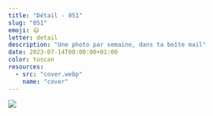 ```yaml
---
title: "Détail - 051"
slug: "051"
emoji: 😃
letter: detail
description: "Une photo par semaine, dans ta boîte mail"
date: 2023-07-14T00:00:00+01:00
color: tuscan
resources:
  - src: "cover.webp"
    name: "cover"
---
```

![](cover)
